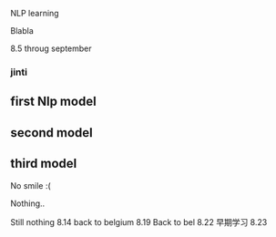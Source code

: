  NLP learning


Blabla

8.5 throug september 
### jinti

## first Nlp model
## second model
## third model
 No smile :(

Nothing..

Still nothing 8.14
back to belgium 8.19
Back to bel
8.22 早期学习
8.23
